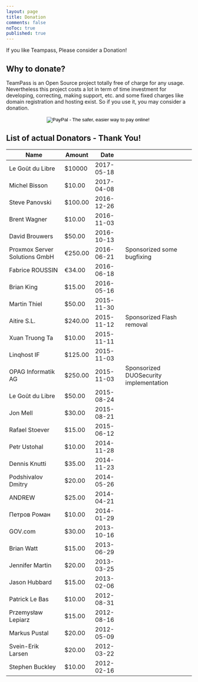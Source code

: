 ```yaml
---
layout: page
title: Donation
comments: false
noToc: true
published: true
---
```


<p class="message">
	If you like Teampass, Please consider a Donation!
</p>

## Why to donate?

TeamPass is an Open Source project totally free of charge for any usage.
Nevertheless this project costs a lot in term of time investment for developing, correcting, making support, etc. and some fixed charges like domain registration and hosting exist.
So if you use it, you may consider a donation.

<center>
<form action="https://www.paypal.com/cgi-bin/webscr" method="post" target="_top">
<input type="hidden" name="cmd" value="_s-xclick">
<input type="hidden" name="hosted_button_id" value="SGXYPZN728B4J">
<input type="image" src="https://www.paypalobjects.com/en_US/i/btn/btn_donate_LG.gif" border="0" name="submit" alt="PayPal - The safer, easier way to pay online!">
<img alt="" border="0" src="https://www.paypalobjects.com/fr_FR/i/scr/pixel.gif" width="1" height="1">
</form>
</center>


## List of actual Donators - Thank You!

<table width="100%"  cellpadding="8">
  <thead>
    <tr>
      <th>Name</th>
      <th>Amount</th>
      <th>Date</th>
      <th></th>	
    </tr>
  </thead>
  <tbody>
    <tr>
      <td>Le Goût du Libre</td>
      <td>$10000</td>
      <td>2017-05-18</td>
      <td>&nbsp;</td>
    </tr>
    <tr>
      <td>Michel Bisson</td>
      <td>$10.00</td>
      <td>2017-04-08</td>
      <td>&nbsp;</td>
    </tr>
    <tr>
      <td>Steve Panovski</td>
      <td>$100.00</td>
      <td>2016-12-26</td>
      <td>&nbsp;</td>
    </tr>
    <tr>
      <td>Brent Wagner</td>
      <td>$10.00</td>
      <td>2016-11-03</td>
      <td>&nbsp;</td>
    </tr>
    <tr>
      <td>David Brouwers</td>
      <td>$50.00</td>
      <td>2016-10-13</td>
      <td>&nbsp;</td>
    </tr>
    <tr>
      <td>Proxmox Server Solutions GmbH</td>
      <td>€250.00</td>
      <td>2016-06-21</td>
      <td>Sponsorized some bugfixing</td>
    </tr>
    <tr>
      <td>Fabrice ROUSSIN</td>
      <td>€34.00</td>
      <td>2016-06-18</td>
      <td>&nbsp;</td>
    </tr>
    <tr>
      <td>Brian King</td>
      <td>$15.00</td>
      <td>2016-05-16</td>
      <td>&nbsp;</td>
    </tr>
    <tr>
      <td>Martin Thiel</td>
      <td>$50.00</td>
      <td>2015-11-30</td>
      <td>&nbsp;</td>
    </tr>
    <tr>
      <td>Aitire S.L.</td>
      <td>$240.00</td>
      <td>2015-11-12</td>
      <td>Sponsorized Flash removal</td>
    </tr>
    <tr>
      <td>Xuan Truong Ta</td>
      <td>$10.00</td>
      <td>2015-11-11</td>
      <td>&nbsp;</td>
    </tr>
    <tr>
      <td>Linqhost IF</td>
      <td>$125.00</td>
      <td>2015-11-03</td>
      <td>&nbsp;</td>
    </tr>
    <tr>
      <td>OPAG Informatik AG</td>
      <td>$250.00</td>
      <td>2015-11-03</td>
      <td>Sponsorized DUOSecurity implementation</td>
    </tr>
    <tr>
      <td>Le Goût du Libre</td>
      <td>$50.00</td>
      <td>2015-08-24</td>
      <td>&nbsp;</td>
    </tr>
    <tr>
      <td>Jon Mell</td>
      <td>$30.00</td>
      <td>2015-08-21</td>
      <td>&nbsp;</td>
    </tr>
    <tr>
      <td>Rafael Stoever</td>
      <td>$15.00</td>
      <td>2015-06-12</td>
      <td>&nbsp;</td>
    </tr>
    <tr>
      <td>Petr Ustohal</td>
      <td>$10.00</td>
      <td>2014-11-28</td>
      <td>&nbsp;</td>
    </tr>
    <tr>
      <td>Dennis Knutti</td>
      <td>$35.00</td>
      <td>2014-11-23</td>
      <td>&nbsp;</td>
    </tr>
    <tr>
      <td>Podshivalov Dmitry</td>
      <td>$20.00</td>
      <td>2014-05-26</td>
      <td>&nbsp;</td>
    </tr>
    <tr>
      <td>ANDREW</td>
      <td>$25.00</td>
      <td>2014-04-21</td>
      <td>&nbsp;</td>
    </tr>
    <tr>
      <td>Петров Роман</td>
      <td>$10.00</td>
      <td>2014-01-29</td>
      <td>&nbsp;</td>
    </tr>
    <tr>
      <td>GOV.com</td>
      <td>$30.00</td>
      <td>2013-10-16</td>
      <td>&nbsp;</td>
    </tr>
    <tr>
      <td>Brian Watt</td>
      <td>$15.00</td>
      <td>2013-06-29</td>
      <td>&nbsp;</td>
    </tr>
    <tr>
      <td>Jennifer Martin</td>
      <td>$20.00</td>
      <td>2013-03-25</td>
      <td>&nbsp;</td>
    </tr>
    <tr>
      <td>Jason Hubbard</td>
      <td>$15.00</td>
      <td>2013-02-06</td>
      <td>&nbsp;</td>
    </tr>
    <tr>
      <td>Patrick Le Bas</td>
      <td>$10.00</td>
      <td>2012-08-31</td>
      <td>&nbsp;</td>
    </tr>
    <tr>
      <td>Przemysław Lepiarz</td>
      <td>$15.00</td>
      <td>2012-08-16</td>
      <td>&nbsp;</td>
    </tr>
    <tr>
      <td>Markus Pustal</td>
      <td>$20.00</td>
      <td>2012-05-09</td>
      <td>&nbsp;</td>
    </tr>
    <tr>
      <td>Svein-Erik Larsen</td>
      <td>$20.00</td>
      <td>2012-03-22</td>
      <td>&nbsp;</td>
    </tr>
    <tr>
      <td>Stephen Buckley</td>
      <td>$10.00</td>
      <td>2012-02-16</td>
      <td>&nbsp;</td>
    </tr>

  </tbody>
</table>
